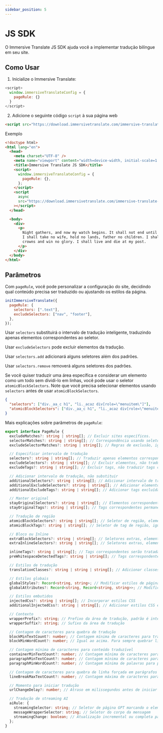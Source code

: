 ```yaml
---
sidebar_position: 5
---
```


# JS SDK

O Immersive Translate JS SDK ajuda você a implementar tradução bilíngue em seu site.

## Como Usar

1. Inicialize o Immersive Translate:

```js
<script>
  window.immersiveTranslateConfig = {
    pageRule: {}
  }
</script>
```

2. Adicione o seguinte código `script` à sua página web

```html
<script src="https://download.immersivetranslate.com/immersive-translate-sdk-latest.js"></script>
```

Exemplo

```html
<!doctype html>
<html lang="en">
  <head>
    <meta charset="UTF-8" />
    <meta name="viewport" content="width=device-width, initial-scale=1.0" />
    <title>Immersive Translate JS SDK</title>
    <script>
      window.immersiveTranslateConfig = {
        pageRule: {},
      };
    </script>
    <script
      async
      src="https://download.immersivetranslate.com/immersive-translate-sdk-latest.js"
    ></script>
  </head>

  <body>
    <div>
      <p>
        Night gathers, and now my watch begins. It shall not end until my death.
        I shall take no wife, hold no lands, father no children. I shall wear no
        crowns and win no glory. I shall live and die at my post.
      </p>
    </div>
  </body>
</html>
```

## Parâmetros

Com `pageRule`, você pode personalizar a configuração do site, decidindo qual conteúdo precisa ser traduzido ou ajustando os estilos da página.

```js
initImmersiveTranslate({
  pageRule: {
    selectors: [".text"],
    excludeSelectors: ["nav", "footer"],
  },
});
```

Usar `selectors` substituirá o intervalo de tradução inteligente, traduzindo apenas elementos correspondentes ao seletor.

Usar `excludeSelectors` pode excluir elementos da tradução.

Usar `selectors.add` adicionará alguns seletores além dos padrões.

Usar `selectors.remove` removerá alguns seletores dos padrões.

Se você quiser traduzir uma área específica e considerar um elemento como um todo sem dividi-lo em linhas, você pode usar o seletor `atomicBlockSelectors`. Note que você precisa selecionar elementos usando `selectors` antes de usar `atomicBlockSelectors`.

```json
{
  "selectors": ["div._aa_c h1", "li._acaz div[role=\"menuitem\"]"],
  "atomicBlockSelectors": ["div._aa_c h1", "li._acaz div[role=\"menuitem\"]"]
}
```

Mais explicações sobre parâmetros de `pageRule`:

```typescript
export interface PageRule {
  excludeMatches?: string | string[]; // Excluir sites específicos.
  selectorMatches?: string | string[]; // Correspondência usando seletores sem especificar todos os URLs
  excludeSelectorMatches?: string | string[]; // Regras de exclusão, igual ao acima.

  // Especificar intervalo de tradução
  selectors?: string | string[]; // Traduzir apenas elementos correspondentes
  excludeSelectors?: string | string[]; // Excluir elementos, não traduzir elementos correspondentes
  excludeTags?: string | string[]; // Excluir tags, não traduzir tags correspondentes

  // Adicionar intervalo de tradução, não substituir
  additionalSelectors?: string | string[]; // Adicionar intervalo de tradução. Adicionar posições de tradução em áreas de tradução inteligente.
  additionalExcludeSelectors?: string | string[]; // Adicionar elementos excluídos para evitar tradução inteligente em posições específicas.
  additionalExcludeTags?: string | string[]; // Adicionar tags excluídas

  // Manter original
  stayOriginalSelectors?: string | string[]; // Elementos correspondentes permanecerão originais. Comumente usado para tags em sites de fóruns.
  stayOriginalTags?: string | string[]; // Tags correspondentes permanecerão originais, como `code`

  // Tradução de região
  atomicBlockSelectors?: string | string[]; // Seletor de região, elementos correspondentes serão considerados como um todo, não traduzidos em segmentos
  atomicBlockTags?: string | string[]; // Seletor de tag de região, igual ao acima

  // Bloco ou Inline
  extraBlockSelectors?: string | string[]; // Seletores extras, elementos correspondentes serão tratados como elementos de bloco, ocupando uma linha.
  extraInlineSelectors?: string | string[]; // Seletores extras, elementos correspondentes serão tratados como elementos inline.

  inlineTags?: string | string[]; // Tags correspondentes serão tratadas como elementos inline
  preWhitespaceDetectedTags?: string | string[]; // Tags correspondentes automaticamente quebrarão linhas

  // Estilos de tradução
  translationClasses?: string | string | string[]; // Adicionar classes extras à tradução

  // Estilos globais
  globalStyles?: Record<string, string>; // Modificar estilos de página, útil quando traduções causam desordem na página.
  globalAttributes?: Record<string, Record<string, string>>; // Modificar atributos de elementos da página

  // Estilos embutidos
  injectedCss?: string | string[]; // Incorporar estilos CSS
  additionalInjectedCss?: string | string[]; // Adicionar estilos CSS em vez de substituir diretamente.

  // Contexto
  wrapperPrefix?: string; // Prefixo da área de tradução, padrão é inteligente, decide se deve quebrar linhas com base no número de caracteres.
  wrapperSuffix?: string; // Sufixo da área de tradução

  // Contagem de caracteres para quebra de tradução
  blockMinTextCount?: number; // Contagem mínima de caracteres para tradução como bloco, caso contrário, a tradução será um elemento inline.
  blockMinWordCount?: number; // Igual ao acima. Para sempre quebrar linhas, defina ambos como 0.

  // Contagem mínima de caracteres para conteúdo traduzível
  containerMinTextCount?: number; // Contagem mínima de caracteres para elementos serem traduzidos durante reconhecimento inteligente, padrão é 18
  paragraphMinTextCount?: number; // Contagem mínima de caracteres para parágrafo original, conteúdo maior que o número será traduzido
  paragraphMinWordCount?: number; // Contagem mínima de palavras para parágrafo original

  // Contagem de caracteres para quebra de linha forçada em parágrafos longos
  lineBreakMaxTextCount?: number; // Contagem máxima de caracteres para quebra de linha forçada ao traduzir parágrafos longos.

  // Momento para iniciar tradução
  urlChangeDelay?: number; // Atraso em milissegundos antes de iniciar tradução após entrar na página. Padrão é 250ms para aguardar inicialização da página.

  // Tradução de streaming AI
  aiRule: {
    streamingSelector: string; // Seletor de página GPT marcando o elemento em tradução
    messageWrapperSelector: string; // Seletor do corpo da mensagem
    streamingChange: boolean; // Atualização incremental ou completa para mensagens repetidas em páginas tipo GPT. GPT é incremental
  };
}
```
